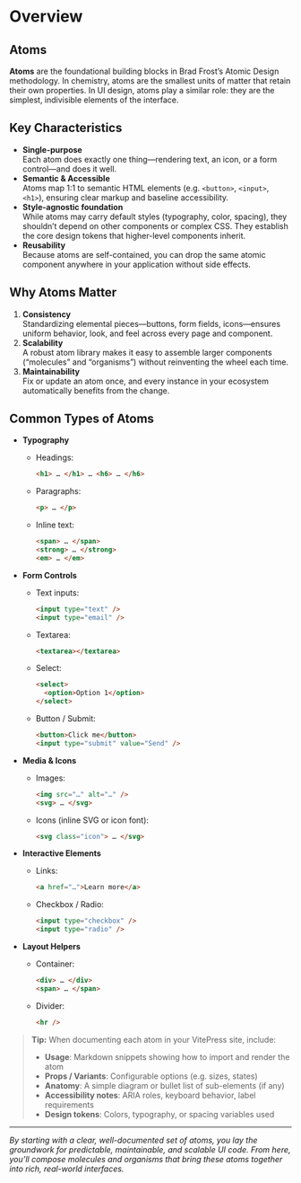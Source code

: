 # Overview

## Atoms

**Atoms** are the foundational building blocks in Brad Frost’s Atomic Design methodology. In chemistry, atoms are the smallest units of matter that retain their own properties. In UI design, atoms play a similar role: they are the simplest, indivisible elements of the interface.

## Key Characteristics
- **Single-purpose**  
  Each atom does exactly one thing—rendering text, an icon, or a form control—and does it well.
- **Semantic & Accessible**  
  Atoms map 1:1 to semantic HTML elements (e.g. `<button>`, `<input>`, `<h1>`), ensuring clear markup and baseline accessibility.
- **Style-agnostic foundation**  
  While atoms may carry default styles (typography, color, spacing), they shouldn’t depend on other components or complex CSS. They establish the core design tokens that higher-level components inherit.
- **Reusability**  
  Because atoms are self-contained, you can drop the same atomic component anywhere in your application without side effects.

## Why Atoms Matter
1. **Consistency**  
   Standardizing elemental pieces—buttons, form fields, icons—ensures uniform behavior, look, and feel across every page and component.
2. **Scalability**  
   A robust atom library makes it easy to assemble larger components (“molecules” and “organisms”) without reinventing the wheel each time.
3. **Maintainability**  
   Fix or update an atom once, and every instance in your ecosystem automatically benefits from the change.

## Common Types of Atoms

- **Typography**
  - Headings:  
    ```html
    <h1> … </h1> … <h6> … </h6>
    ```
  - Paragraphs:  
    ```html
    <p> … </p>
    ```
  - Inline text:  
    ```html
    <span> … </span>
    <strong> … </strong>
    <em> … </em>
    ```

- **Form Controls**
  - Text inputs:  
    ```html
    <input type="text" />
    <input type="email" />
    ```
  - Textarea:  
    ```html
    <textarea></textarea>
    ```
  - Select:  
    ```html
    <select>
      <option>Option 1</option>
    </select>
    ```
  - Button / Submit:  
    ```html
    <button>Click me</button>
    <input type="submit" value="Send" />
    ```

- **Media & Icons**
  - Images:  
    ```html
    <img src="…" alt="…" />
    <svg> … </svg>
    ```
  - Icons (inline SVG or icon font):  
    ```html
    <svg class="icon"> … </svg>
    ```

- **Interactive Elements**
  - Links:  
    ```html
    <a href="…">Learn more</a>
    ```
  - Checkbox / Radio:  
    ```html
    <input type="checkbox" />
    <input type="radio" />
    ```

- **Layout Helpers**
  - Container:  
    ```html
    <div> … </div>
    <span> … </span>
    ```
  - Divider:  
    ```html
    <hr />
    ```

> **Tip:** When documenting each atom in your VitePress site, include:
> - **Usage**: Markdown snippets showing how to import and render the atom  
> - **Props / Variants**: Configurable options (e.g. sizes, states)  
> - **Anatomy**: A simple diagram or bullet list of sub-elements (if any)  
> - **Accessibility notes**: ARIA roles, keyboard behavior, label requirements  
> - **Design tokens**: Colors, typography, or spacing variables used  

---

_By starting with a clear, well-documented set of atoms, you lay the groundwork for predictable, maintainable, and scalable UI code. From here, you’ll compose molecules and organisms that bring these atoms together into rich, real-world interfaces._  
